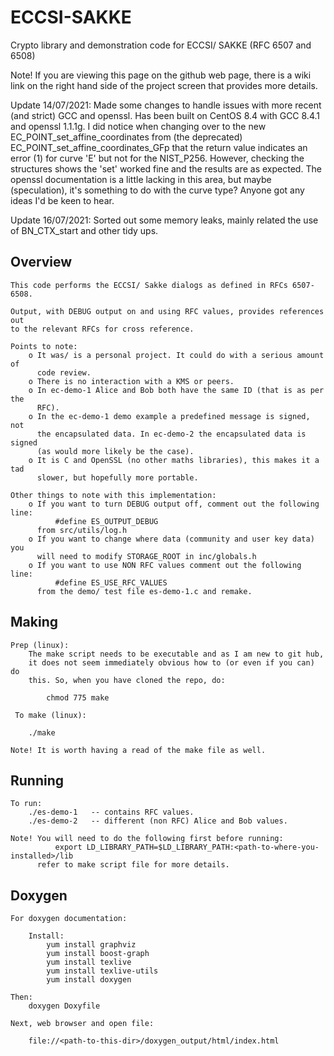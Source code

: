 # ECCSI-SAKKE
Crypto library and demonstration code for ECCSI/ SAKKE (RFC 6507 and 6508)

Note! If you are viewing this page on the github web page, there is a wiki
link on the right hand side of the project screen that provides more details.

Update 14/07/2021:
Made some changes to handle issues with more recent (and strict) GCC and
openssl. Has been built on CentOS 8.4 with GCC 8.4.1 and openssl 1.1.1g. I did
notice when changing over to the new EC_POINT_set_affine_coordinates from
(the deprecated) EC_POINT_set_affine_coordinates_GFp that the return value 
indicates an error (1) for curve 'E' but not for the NIST_P256. However, checking
the structures shows the 'set' worked fine and the results are as expected. The 
openssl documentation is a little lacking in this area, but maybe (speculation), 
it's something to do with the curve type? Anyone got any ideas I'd be keen to 
hear.

Update 16/07/2021:
Sorted out some memory leaks, mainly related the use of BN_CTX_start and other
tidy ups.

Overview
--------
    This code performs the ECCSI/ Sakke dialogs as defined in RFCs 6507-6508.

    Output, with DEBUG output on and using RFC values, provides references out
    to the relevant RFCs for cross reference.

    Points to note:
        o It was/ is a personal project. It could do with a serious amount of 
          code review.
        o There is no interaction with a KMS or peers.
        o In ec-demo-1 Alice and Bob both have the same ID (that is as per the 
          RFC).
        o In the ec-demo-1 demo example a predefined message is signed, not 
          the encapsulated data. In ec-demo-2 the encapsulated data is signed 
          (as would more likely be the case).
        o It is C and OpenSSL (no other maths libraries), this makes it a tad
          slower, but hopefully more portable. 

    Other things to note with this implementation:
        o If you want to turn DEBUG output off, comment out the following line:
              #define ES_OUTPUT_DEBUG
          from src/utils/log.h
        o If you want to change where data (community and user key data) you 
          will need to modify STORAGE_ROOT in inc/globals.h
        o If you want to use NON RFC values comment out the following line:
              #define ES_USE_RFC_VALUES
          from the demo/ test file es-demo-1.c and remake.

Making
------
    Prep (linux):
        The make script needs to be executable and as I am new to git hub,
        it does not seem immediately obvious how to (or even if you can) do 
        this. So, when you have cloned the repo, do:
        
            chmod 775 make
        
     To make (linux):
     
        ./make
        
    Note! It is worth having a read of the make file as well. 

Running
-------
    To run:
        ./es-demo-1   -- contains RFC values.
        ./es-demo-2   -- different (non RFC) Alice and Bob values.

    Note! You will need to do the following first before running:
              export LD_LIBRARY_PATH=$LD_LIBRARY_PATH:<path-to-where-you-installed>/lib
          refer to make script file for more details.

Doxygen
-------
    For doxygen documentation:

        Install:
            yum install graphviz
            yum install boost-graph
            yum install texlive
            yum install texlive-utils
            yum install doxygen

    Then:
        doxygen Doxyfile

    Next, web browser and open file:
        
        file://<path-to-this-dir>/doxygen_output/html/index.html

